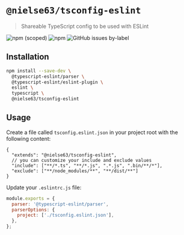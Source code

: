 # `@nielse63/tsconfig-eslint`

> Shareable TypeScript config to be used with ESLint

![npm (scoped)](https://img.shields.io/npm/v/@nielse63/tsconfig-eslint?style=for-the-badge) ![npm](https://img.shields.io/npm/dt/@nielse63/tsconfig-eslint?style=for-the-badge) ![GitHub issues by-label](https://img.shields.io/github/issues/nielse63/node-scripts/tsconfig-eslint?style=for-the-badge)

## Installation

```bash
npm install --save-dev \
  @typescript-eslint/parser \
  @typescript-eslint/eslint-plugin \
  eslint \
  typescript \
  @nielse63/tsconfig-eslint
```

## Usage

Create a file called `tsconfig.eslint.json` in your project root with the following content:

```jsonc
{
  "extends": "@nielse63/tsconfig-eslint",
  // you can customize your include and exclude values
  "include": ["**/*.ts", "**/*.js", ".*.js", ".bin/**/*"],
  "exclude": ["**/node_modules/**", "**/dist/**"]
}
```

Update your `.eslintrc.js` file:

```js
module.exports = {
  parser: '@typescript-eslint/parser',
  parserOptions: {
    project: ['./tsconfig.eslint.json'],
  },
};
```
